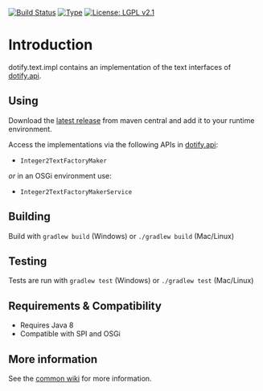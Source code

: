 [![Build Status](https://travis-ci.com/brailleapps/dotify.text.impl.svg?branch=master)](https://travis-ci.com/brailleapps/dotify.text.impl)
[![Type](https://img.shields.io/badge/type-provider_bundle-blue.svg)](https://github.com/brailleapps/wiki/wiki/Types)
[![License: LGPL v2.1](https://img.shields.io/badge/License-LGPL%20v2%2E1%20%28or%20later%29-blue.svg)](https://www.gnu.org/licenses/lgpl-2.1)

# Introduction #
dotify.text.impl contains an implementation of the text interfaces of [dotify.api](https://github.com/brailleapps/dotify.api/tree/master).

## Using ##
Download the [latest release](http://search.maven.org/#search%7Cga%7C1%7Cg%3A%22org.daisy.dotify%22%20%20a%3A%22dotify.text.impl%22) from maven central and add it to your runtime environment.

Access the implementations via the following APIs in [dotify.api](http://search.maven.org/#search%7Cga%7C1%7Cg%3A%22org.daisy.dotify%22%20%20a%3A%22dotify.api%22):
- `Integer2TextFactoryMaker`

 _or_ in an OSGi environment use:
- `Integer2TextFactoryMakerService`

## Building ##
Build with `gradlew build` (Windows) or `./gradlew build` (Mac/Linux)

## Testing ##
Tests are run with `gradlew test` (Windows) or `./gradlew test` (Mac/Linux)

## Requirements & Compatibility ##
- Requires Java 8
- Compatible with SPI and OSGi

## More information ##
See the [common wiki](https://github.com/brailleapps/wiki/wiki) for more information.

